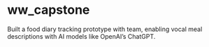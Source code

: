 # ww_capstone
Built a food diary tracking prototype with team, enabling vocal meal descriptions with AI models like OpenAI’s ChatGPT. 
